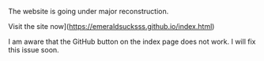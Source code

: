 The website is going under major reconstruction.

Visit the site now](https://emeraldsucksss.github.io/index.html)

I am aware that the GitHub button on the index page does not work. I will fix this issue soon.
